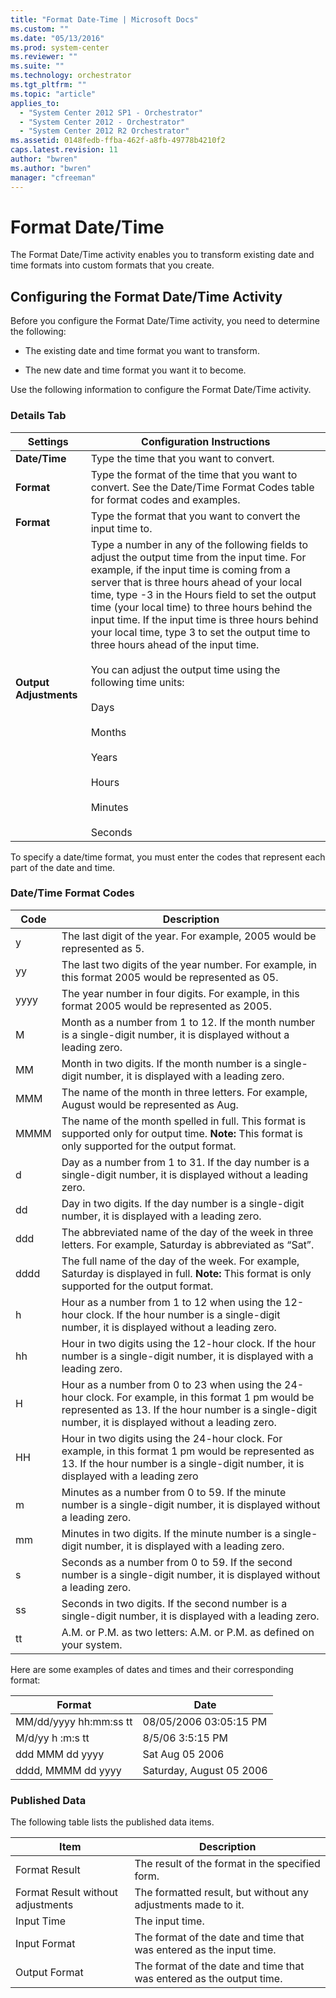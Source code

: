 ```yaml
---
title: "Format Date-Time | Microsoft Docs"
ms.custom: ""
ms.date: "05/13/2016"
ms.prod: system-center
ms.reviewer: ""
ms.suite: ""
ms.technology: orchestrator
ms.tgt_pltfrm: ""
ms.topic: "article"
applies_to:
  - "System Center 2012 SP1 - Orchestrator"
  - "System Center 2012 - Orchestrator"
  - "System Center 2012 R2 Orchestrator"
ms.assetid: 0148fedb-ffba-462f-a8fb-49778b4210f2
caps.latest.revision: 11
author: "bwren"
ms.author: "bwren"
manager: "cfreeman"
---
```

# Format Date/Time
The Format Date/Time activity enables you to transform existing date and time formats into custom formats that you create.  

## Configuring the Format Date/Time Activity  
 Before you configure the Format Date/Time activity, you need to determine the following:  

- The existing date and time format you want to transform.  

- The new date and time format you want it to become.  

Use the following information to configure the Format Date/Time activity.  

### Details Tab  

|Settings|Configuration Instructions|  
|--------------|--------------------------------|  
|**Date/Time**|Type the time that you want to convert.|  
|**Format**|Type the format of the time that you want to convert. See the Date/Time Format Codes table for format codes and examples.|  
|**Format**|Type the format that you want to convert the input time to.|  
|**Output Adjustments**|Type a number in any of the following fields to adjust the output time from the input time. For example, if the input time is coming from a server that is three hours ahead of your local time, type -3 in the Hours field to set the output time (your local time) to three hours behind the input time. If the input time is three hours behind your local time, type 3 to set the output time to three hours ahead of the input time.<br /><br /> You can adjust the output time using the following time units:<br /><br /> Days<br /><br /> Months<br /><br /> Years<br /><br /> Hours<br /><br /> Minutes<br /><br /> Seconds|  

 To specify a date/time format, you must enter the codes that represent each part of the date and time.  

### Date/Time Format Codes  

|Code|Description|  
|----------|-----------------|  
|y|The last digit of the year. For example, 2005 would be represented as 5.|  
|yy|The last two digits of the year number. For example, in this format 2005 would be represented as 05.|  
|yyyy|The year number in four digits. For example, in this format 2005 would be represented as 2005.|  
|M|Month as a number from 1 to 12. If the month number is a single-digit number, it is displayed without a leading zero.|  
|MM|Month in two digits. If the month number is a single-digit number, it is displayed with a leading zero.|  
|MMM|The name of the month in three letters. For example, August would be represented as Aug.|  
|MMMM|The name of the month spelled in full. This format is supported only for output time. **Note:**  This format is only supported for the output format.|  
|d|Day as a number from 1 to 31. If the day number is a single-digit number, it is displayed without a leading zero.|  
|dd|Day in two digits. If the day number is a single-digit number, it is displayed with a leading zero.|  
|ddd|The abbreviated name of the day of the week in three letters. For example, Saturday is abbreviated as “Sat”.|  
|dddd|The full name of the day of the week. For example, Saturday is displayed in full. **Note:**  This format is only supported for the output format.|  
|h|Hour as a number from 1 to 12 when using the 12-hour clock. If the hour number is a single-digit number, it is displayed without a leading zero.|  
|hh|Hour in two digits using the 12-hour clock. If the hour number is a single-digit number, it is displayed with a leading zero.|  
|H|Hour as a number from 0 to 23 when using the 24-hour clock. For example, in this format 1 pm would be represented as 13. If the hour number is a single-digit number, it is displayed without a leading zero.|  
|HH|Hour in two digits using the 24-hour clock. For example, in this format 1 pm would be represented as 13. If the hour number is a single-digit number, it is displayed with a leading zero|  
|m|Minutes as a number from 0 to 59. If the minute number is a single-digit number, it is displayed without a leading zero.|  
|mm|Minutes in two digits. If the minute number is a single-digit number, it is displayed with a leading zero.|  
|s|Seconds as a number from 0 to 59. If the second number is a single-digit number, it is displayed without a leading zero.|  
|ss|Seconds in two digits. If the second number is a single-digit number, it is displayed with a leading zero.|  
|tt|A.M. or P.M. as two letters: A.M. or P.M. as defined on your system.|  

 Here are some examples of dates and times and their corresponding format:  

|Format|Date|  
|------------|----------|  
|MM/dd/yyyy hh:mm:ss tt|08/05/2006 03:05:15 PM|  
|M/d/yy h &#58;m&#58;s tt|8/5/06 3:5:15 PM|  
|ddd MMM dd yyyy|Sat Aug 05 2006|  
|dddd, MMMM dd yyyy|Saturday, August 05 2006|  

### Published Data  
 The following table lists the published data items.  

|Item|Description|  
|----------|-----------------|  
|Format Result|The result of the format in the specified form.|  
|Format Result without adjustments|The formatted result, but without any adjustments made to it.|  
|Input Time|The input time.|  
|Input Format|The format of the date and time that was entered as the input time.|  
|Output Format|The format of the date and time that was entered as the output time.|
